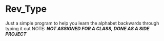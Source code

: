 # Rev_Type
Just a simple program to help you learn the alphabet backwards through typing it out
NOTE: ***NOT ASSIGNED FOR A CLASS, DONE AS A SIDE PROJECT***
